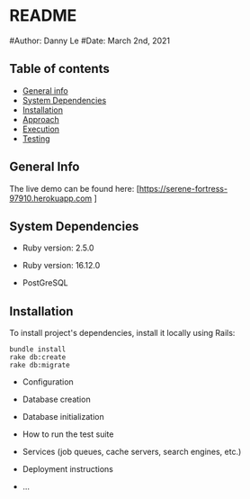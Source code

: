 # README

#Author: Danny Le
#Date: March 2nd, 2021

## Table of contents
* [General info](#general-info)
* [System Dependencies](#technologies)
* [Installation](#Installation)
* [Approach](#approach)
* [Execution](#execution)
* [Testing](#Testing)

## General Info

The live demo can be found here: [https://serene-fortress-97910.herokuapp.com ]

## System Dependencies

* Ruby version: 2.5.0

* Ruby version: 16.12.0

* PostGreSQL

## Installation
To install project's dependencies, install it locally using Rails:

```
bundle install
rake db:create
rake db:migrate
```


* Configuration

* Database creation

* Database initialization

* How to run the test suite

* Services (job queues, cache servers, search engines, etc.)

* Deployment instructions

* ...
